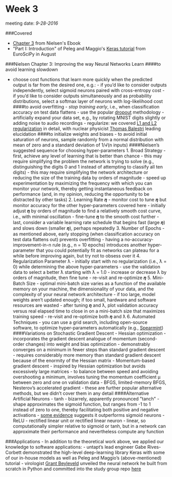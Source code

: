 # Week 3
meeting date: *9-28-2016*

###Covered
- [Chapter 3](http://neuralnetworksanddeeplearning.com/chap3.html) from Nielsen's Ebook
- "Part I: Introduction" of Peleg and Maggio's [Keras tutorial](https://github.com/leriomaggio/deep-learning-keras-euroscipy2016) from EuroSciPy in August

###Nielsen Chapter 3: Improving the way Neural Networks Learn
####to avoid learning slowdown
- choose cost functions that learn more quickly when the predicted output is far from the desired one, e.g.:
        - if you’d like to consider outputs independently, select sigmoid neurons paired with cross-entropy cost
        - if you’d like to consider outputs simultaneously and as probability distributions, select a softmax layer of neurons with log-likelihood cost
####to avoid overfitting 
        - *stop training early*, i.e., when classification accuracy on test data flattens
        - use the popular [dropout](https://www.cs.toronto.edu/~hinton/absps/JMLRdropout.pdf) methodology
        - artificially expand your data set, e.g., by rotating MNIST digits slightly or adding noise to audio recordings
        - regularize: we covered [L1 and L2 regularization](https://www.quora.com/What-is-the-difference-between-L1-and-L2-regularization) in detail, with nuclear physicist [Thomas Balestri](https://www.linkedin.com/in/thomasbalestri) leading elucidation 
####to initialize weights and biases
        - to avoid initial saturation of neurons, sample randomly from a normal distribution with mean of zero and a standard deviation of 1/√(n inputs)
####Nielsen’s suggested sequence for choosing hyper-parameters
        1. Broad Strategy 
                - first, achieve any level of learning that is better than chance
                - this may require simplifying the problem the network is trying to solve (e.g., distinguishing the digits 0 and 1 instead of attempting to classify all ten digits)
                - this may require simplifying the network architecture or reducing the size of the training data by orders of magnitude
                - speed up experimentation by maximizing the frequency with which you can monitor your network, thereby getting instantaneous feedback on performance (and, in my opinion, reducing the opportunity to be distracted by other tasks)
        2. Learning Rate 𝜼
                - monitor cost to tune 𝜼 but monitor accuracy for the other hyper-parameters covered here
                - initially adjust 𝜼 by orders of magnitude to find a relatively smooth cost curve, i.e., with minimal oscillation
                - fine-tune 𝜼 to the smooth cost further
                - last, consider a variable learning rate schedule that begins fast (large 𝜼) and slows down (smaller 𝜼), perhaps repeatedly
        3. Number of Epochs
                - as mentioned above, early stopping (when classification accuracy on test data flattens out) prevents overfitting
                - having a no-accuracy-improvement-in-n rule (e.g., n = 10 epochs) introduces another hyper-parameter that you could potentially fit as networks can plateau for a while before improving again, but try not to obsess over it
        4. Regularization Parameter ƛ
                - initially start with no regularization (i.e., ƛ = 0) while determining the above hyper-parameters
                - use the validation data to select a better ƛ starting with ƛ = 1.0
                - increase or decrease ƛ by orders of magnitude, then fine tune
                - re-visit and re-optimize 𝜼
        5. Mini-Batch Size
                - optimal mini-batch size varies as a function of the available memory on your machine, the dimensionality of your data, and the complexity of your neural network architecture
                - if too large, model weights aren’t updated enough; if too small, hardware and software resources are wasted
                - after tuning 𝜼 and ƛ, plot validation accuracy versus real elapsed time to close in on a mini-batch size that maximizes training speed
                - re-visit and re-optimize both 𝜼 and ƛ
        6. Automated Techniques
                - you can use a grid search, including open-source software, to optimize hyper-parameters automatically (e.g., [Spearmint](https://github.com/JasperSnoek/spearmint))
####Variations on Stochastic Gradient Descent
        - Hessian optimization
                - incorporates the gradient descent analogue of momentum (second-order changes) into weight and bias optimization
                - demonstrably converges on a minimum in fewer steps than standard gradient descent
                - requires considerably more memory than standard gradient descent because of the enormity of the Hessian matrix
        - Momentum-based gradient descent
                - inspired by Hessian optimization but avoids excessively large matrices
                - to balance between speed and avoiding overshooting a minimum, involves tuning the momentum coefficient μ between zero and one on validation data
        - BFGS, limited-memory BFGS, Nesterov’s accelerated gradient
                - these are further popular alternative methods, but we didn’t cover them in any detail
####Alternative Artificial Neurons
        - tanh
                - bizarrely, apparently pronounced "tanch"
                - shape approximates the sigmoid function, but ranges from -1 to 1 instead of zero to one, thereby facilitating both positive and negative activations
                - [some evidence](http://jmlr.org/proceedings/papers/v9/glorot10a/glorot10a.pdf) suggests it outperforms sigmoid neurons
        -ReLU
                - rectified linear unit or rectified linear neuron
                - linear, so computationally simpler relative to sigmoid or tanh, but in a network can approximate their performance and nevertheless compute any function

###Applications
        - In addition to the theoretical work above, we applied our knowledge to software applications:
                - untapt’s lead engineer Gabe Rives-Corbett demonstrated the high-level deep-learning library Keras with some of our in-house models as well as Peleg and Maggio’s (above-mentioned) tutorial
                - virologist [Grant Beyleveld](https://grantbeyleveld.wordpress.com/) unveiled the neural network he built from scratch in Python and committed into the study group repo [here](https://github.com/the-deep-learners/study-group/tree/master/nn-from-scratch)
